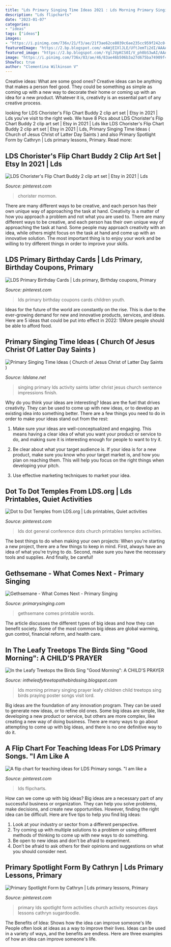 ```yaml
---
title: "Lds Primary Singing Time Ideas 2021 : Lds Morning Primary Singing Prayer Leafy Children Child Treetops Sing Birds Praying Poster Songs Visit Lord"
description: "Lds flipcharts"
date: "2023-01-07"
categories:
- "ideas"
tags: ["ideas"]
images:
- "https://i.pinimg.com/736x/21/f3/ae/21f3ae62ce8039c6ae235cc959f242c0--lds-org-general-conference.jpg"
featuredImage: "https://2.bp.blogspot.com/-mAWjEIXlJLE/UftJemTi2dI/AAAAAAAABPo/CEKaMQ7RfCw/s1600/Girl+Praying.png"
featured_image: "https://2.bp.blogspot.com/-YglJVpKCS0I/V_ph0bS3wAI/AAAAAAAAAnQ/SaMwBGaWv4Ymj0KUvCQyYLANFtQ11yRSwCLcB/s1600/singing-time-ideas-2.jpg"
image: "https://i.pinimg.com/736x/83/ae/46/83ae46b506b3a27d675ba74909f46e3f.jpg"
ShowToc: true
author: "Clementina Wilkinson V"
---
```



Creative ideas: What are some good ones?
Creative ideas can be anything that makes a person feel good. They could be something as simple as coming up with a new way to decorate their home or coming up with an idea for a new product. Whatever it is, creativity is an essential part of any creative process.

	

		
looking for LDS Chorister&#039;s Flip Chart Buddy 2 clip art set | Etsy in 2021 | Lds you've visit to the right web. We have 8 Pics about LDS Chorister&#039;s Flip Chart Buddy 2 clip art set | Etsy in 2021 | Lds like LDS Chorister&#039;s Flip Chart Buddy 2 clip art set | Etsy in 2021 | Lds, Primary Singing Time Ideas ( Church of Jesus Christ of Latter Day Saints ) and also Primary Spotlight Form by Cathryn | Lds primary lessons, Primary. Read more:
		
    
## LDS Chorister&#039;s Flip Chart Buddy 2 Clip Art Set | Etsy In 2021 | Lds

<img loading=lazy src="https://i.pinimg.com/736x/83/ae/46/83ae46b506b3a27d675ba74909f46e3f.jpg" onerror="this.onerror=null;this.src='https://tse3.mm.bing.net/th?id=OIP.tHdUK551ehdi01ULZJc5qwHaF7&amp;pid=15.1';" alt="LDS Chorister&#039;s Flip Chart Buddy 2 clip art set | Etsy in 2021 | Lds">

_Source: pinterest.com_

>chorister mormon. 

	

There are many different ways to be creative, and each person has their own unique way of approaching the task at hand.
Creativity is a matter of how you approach a problem and not what you are used to. There are many different ways to be creative, and each person has their own unique way of approaching the task at hand. Some people may approach creativity with an idea, while others might focus on the task at hand and come up with an innovative solution. The most important thing is to enjoy your work and be willing to try different things in order to improve your skills.

    
## LDS Primary Birthday Cards | Lds Primary, Birthday Coupons, Primary

<img loading=lazy src="https://i.pinimg.com/736x/16/16/8f/16168fce4ec8635e1046ec923a530df3--lds-primary-primary-colors.jpg" onerror="this.onerror=null;this.src='https://tse3.mm.bing.net/th?id=OIP.Vhmhfw04h5zuUZORtGiO3QHaFt&amp;pid=15.1';" alt="LDS Primary Birthday Cards | Lds primary, Birthday coupons, Primary">

_Source: pinterest.com_

>lds primary birthday coupons cards children youth. 

	

Ideas for the future of the world are constantly on the rise. This is due to the ever-growing demand for new and innovative products, services, and ideas. Here are 5 ideas that could be put into effect in 2022: 1)More people should be able to afford food. 

    
## Primary Singing Time Ideas ( Church Of Jesus Christ Of Latter Day Saints )

<img loading=lazy src="https://2.bp.blogspot.com/-YglJVpKCS0I/V_ph0bS3wAI/AAAAAAAAAnQ/SaMwBGaWv4Ymj0KUvCQyYLANFtQ11yRSwCLcB/s1600/singing-time-ideas-2.jpg" onerror="this.onerror=null;this.src='https://tse3.mm.bing.net/th?id=OIP.FZlZ-5AVyRxRTF6dtyTFfAHaIM&amp;pid=15.1';" alt="Primary Singing Time Ideas ( Church of Jesus Christ of Latter Day Saints )">

_Source: ldslane.net_

>singing primary lds activity saints latter christ jesus church sentence impressions finish. 

	

Why do you think your ideas are interesting?
Ideas are the fuel that drives creativity. They can be used to come up with new ideas, or to develop an existing idea into something better. There are a few things you need to do in order to make your ideas stand out from the rest:
1. Make sure your ideas are well-conceptualized and engaging. This means having a clear idea of what you want your product or service to do, and making sure it is interesting enough for people to want to try it.

2. Be clear about what your target audience is. If your idea is for a new product, make sure you know who your target market is, and how you plan on reaching them. This will help you focus on the right things when developing your pitch.

3. Use effective marketing techniques to market your idea.

    
## Dot To Dot Temples From LDS.org | Lds Printables, Quiet Activities

<img loading=lazy src="https://i.pinimg.com/736x/21/f3/ae/21f3ae62ce8039c6ae235cc959f242c0--lds-org-general-conference.jpg" onerror="this.onerror=null;this.src='https://tse2.mm.bing.net/th?id=OIP.7KqJyjI0rnDfVw2eNQm-ZQHaFj&amp;pid=15.1';" alt="Dot to Dot Temples from LDS.org | Lds printables, Quiet activities">

_Source: pinterest.com_

>lds dot general conference dots church printables temples activities. 

	

The best things to do when making your own projects:
When you're starting a new project, there are a few things to keep in mind. First, always have an idea of what you're trying to do. Second, make sure you have the necessary tools and supplies. And finally, be careful!

    
## Gethsemane - What Comes Next - Primary Singing

<img loading=lazy src="https://www.primarysinging.com/wp-content/uploads/2019/01/06-Gethsemane-08971-700x1050.jpg" onerror="this.onerror=null;this.src='https://tse3.mm.bing.net/th?id=OIP.PJTbSnMyDpHs5_8lVRLDugHaLH&amp;pid=15.1';" alt="Gethsemane - What Comes Next - Primary Singing">

_Source: primarysinging.com_

>gethsemane comes printable words. 

	

The article discusses the different types of big ideas and how they can benefit society. Some of the most common big ideas are global warming, gun control, financial reform, and health care.

    
## In The Leafy Treetops The Birds Sing &quot;Good Morning&quot;: A CHILD&#039;S PRAYER

<img loading=lazy src="https://2.bp.blogspot.com/-mAWjEIXlJLE/UftJemTi2dI/AAAAAAAABPo/CEKaMQ7RfCw/s1600/Girl+Praying.png" onerror="this.onerror=null;this.src='https://tse2.mm.bing.net/th?id=OIP.WZsStwtEcW5va8MqaRpzIwHaJm&amp;pid=15.1';" alt="In the Leafy Treetops the Birds Sing &quot;Good Morning&quot;: A CHILD&#039;S PRAYER">

_Source: intheleafytreetopsthebirdssing.blogspot.com_

>lds morning primary singing prayer leafy children child treetops sing birds praying poster songs visit lord. 

	

Big ideas are the foundation of any innovation program. They can be used to generate new ideas, or to refine old ones. Some big ideas are simple, like developing a new product or service, but others are more complex, like creating a new way of doing business. There are many ways to go about attempting to come up with big ideas, and there is no one definitive way to do it.

    
## A Flip Chart For Teaching Ideas For LDS Primary Songs. &quot;I Am Like A

<img loading=lazy src="https://i.pinimg.com/736x/28/af/23/28af233a52917cc2aaccd996844fb299.jpg" onerror="this.onerror=null;this.src='https://tse3.mm.bing.net/th?id=OIP.Cu_DX5nZILkGCzNlTIj38AHaFO&amp;pid=15.1';" alt="A flip chart for teaching ideas for LDS Primary songs. &quot;I am like a">

_Source: pinterest.com_

>lds flipcharts. 

	

How can we come up with big ideas?
Big ideas are a necessary part of any successful business or organization. They can help you solve problems, make decisions, and create new opportunities. However, finding the right idea can be difficult. Here are five tips to help you find big ideas:
1. Look at your industry or sector from a different perspective.
2. Try coming up with multiple solutions to a problem or using different methods of thinking to come up with new ways to do something.
3. Be open to new ideas and don’t be afraid to experiment.
4. Don’t be afraid to ask others for their opinions and suggestions on what you should consider next.

    
## Primary Spotlight Form By Cathryn | Lds Primary Lessons, Primary

<img loading=lazy src="https://i.pinimg.com/736x/fa/00/f9/fa00f9016dd521e84e94f10ab827c713--church-ideas-activity-days.jpg" onerror="this.onerror=null;this.src='https://tse4.mm.bing.net/th?id=OIP.l8cKCdRSlhBrBeoduLbTCQAAAA&amp;pid=15.1';" alt="Primary Spotlight Form by Cathryn | Lds primary lessons, Primary">

_Source: pinterest.com_

>primary lds spotlight form activities church activity resources days lessons cathryn sugardoodle. 

	

The Benefits of Idea: Shows how the idea can improve someone's life
People often look at ideas as a way to improve their lives. Ideas can be used in a variety of ways, and the benefits are endless. Here are three examples of how an idea can improve someone's life.

